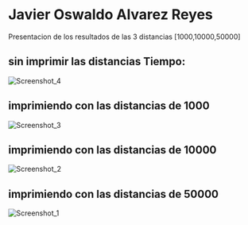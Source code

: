 # Javier Oswaldo Alvarez Reyes 
Presentacion de los resultados de las 3 distancias [1000,10000,50000]
## sin imprimir las distancias Tiempo:
![Screenshot_4](https://user-images.githubusercontent.com/40539959/190825638-714e303c-2ec8-4b61-8f49-8bc70bdb7191.png)
## imprimiendo con las distancias de  1000
![Screenshot_3](https://user-images.githubusercontent.com/40539959/190825652-6ca2ce06-c1bd-4541-869b-db8e8830e9b2.png)
## imprimiendo  con las distancias de 10000
![Screenshot_2](https://user-images.githubusercontent.com/40539959/190825656-73ff2301-5b26-4e01-892c-2f3c9c6bfaae.png)
## imprimiendo con las distancias de 50000
![Screenshot_1](https://user-images.githubusercontent.com/40539959/190825659-438ccca2-5e2b-42b8-9ed1-27a8679cc3fb.png)


